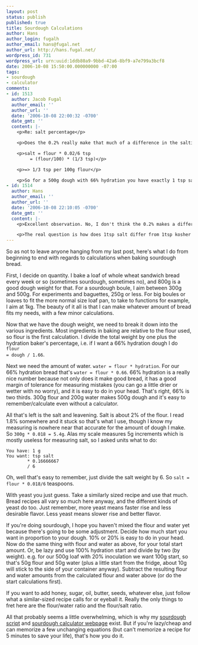 ```yaml
---
layout: post
status: publish
published: true
title: Sourdough Calculations
author: Hans
author_login: fugalh
author_email: hans@fugal.net
author_url: http://hans.fugal.net/
wordpress_id: 731
wordpress_url: urn:uuid:1ddb80a9-9bbd-42a6-8bf9-a7e799a3bcf8
date: 2006-10-08 15:50:00.000000000 -07:00
tags:
- sourdough
- calculator
comments:
- id: 1513
  author: Jacob Fugal
  author_email: ''
  author_url: ''
  date: '2006-10-08 22:00:32 -0700'
  date_gmt: ''
  content: |-
    <p>Re: salt percentage</p>

    <p>Does the 0.2% really make that much of a difference in the saltiness of the bread? I just wonder, because if you use 2% instead of 1.8% you can use a simple rule of thumb:</p>

    <p>salt = flour * 0.02/6 tsp
         = (flour/100) * (1/3 tsp)</p>

    <p>=> 1/3 tsp per 100g flour</p>

    <p>So for a 500g dough with 66% hydration you have exactly 1 tsp salt. :)</p>
- id: 1514
  author: Hans
  author_email: ''
  author_url: ''
  date: '2006-10-08 22:10:05 -0700'
  date_gmt: ''
  content: |-
    <p>Excellent observation. No, I don't think the 0.2% makes a difference. At 300g flour the difference is 0.6g, which is 0.1tsp, which is within the limits of probable measurement error.</p>

    <p>The real question is how does 1tsp salt differ from 1tsp kosher salt. I think I'm going to have to measure and weigh and find out. (I'll see then if my salt is really 6 g per tsp.)</p>
---
```

<p>So as not to leave anyone hanging from my last post, here's what I do from
beginning to end with regards to calculations when baking sourdough bread.</p>

<p>First, I decide on quantity. I bake a loaf of whole wheat sandwich bread every
week or so (sometimes sourdough, sometimes no), and 800g is a good dough weight
for that. For a sourdough boule, I aim between 300g and 500g. For experiments
and baguettes, 250g or less. For big boules or loaves to fit the more normal
size loaf pan, to take to functions for example, I aim at 1kg. The beauty of it
all is that I can make whatever amount of bread fits my needs, with a few minor
calculations.</p>

<p>Now that we have the dough weight, we need to break it down into the various
ingredients. Most ingredients in baking are relative to the flour used, so
flour is the first calculation. I divide the total weight by one plus the
hydration baker's percentage, i.e. if I want a 66% hydration dough I do <code>flour
= dough / 1.66</code>. </p>

<p>Next we need the amount of water. <code>water = flour * hydration</code>. For our 66%
hydration bread that's <code>water = flour * 0.66</code>. 66% hydration is a really nice
number because not only does it make good bread, it has a good margin of
tolerance for measuring mistakes (you can go a little drier or wetter with no
worry), and it is easy to do in your head. That's right, 66% is two thirds.
300g flour and 200g water makes 500g dough and it's easy to remember/calculate
even without a calculator. </p>

<p>All that's left is the salt and leavening. Salt is about 2% of the flour. I
read 1.8% somewhere and it stuck so that's what I use, though I know my
measuring is nowhere near that accurate for the amount of dough I make. So
<code>300g * 0.018 = 5.4g</code>. Alas my scale measures 5g increments which is mostly
useless for measuring salt, so I asked units what to do:</p>

<pre><code>You have: 1 g
You want: tsp salt
        * 0.16666667
        / 6
</code></pre>

<p>Oh, well that's easy to remember, just divide the salt weight by 6. So <code>salt =
flour * 0.018/6</code> teaspoons. </p>

<p>With yeast you just guess. Take a similarly sized recipe and use that much.
Bread recipes all vary so much here anyway, and the different kinds of yeast do
too. Just remember, more yeast means faster rise and less desirable flavor.
Less yeast means slower rise and better flavor. </p>

<p>If you're doing sourdough, I hope you haven't mixed the flour and water yet
because there's going to be some adjustment. Decide how much start you want in
proportion to your dough. 10% or 20% is easy to do in your head. Now do the
same thing with flour and water as above, for your total start amount. Or, be
lazy and use 100% hydration start and divide by two (by weight). e.g. for our
500g loaf with 20% inoculation we want 100g start, so that's 50g flour and 50g
water (plus a little start from the fridge, about 10g will stick to the side of
your container anyway). Subtract the resulting flour and water amounts from the
calculated flour and water above (or do the start calculations first).</p>

<p>If you want to add honey, sugar, oil, butter, seeds, whatever else, just follow
what a similar-sized recipe calls for or eyeball it. Really the only things to
fret here are the flour/water ratio and the flour/salt ratio.</p>

<p>All that probably seems a little overwhelming, which is why my <a href="http://hans.fugal.net/src/sourdough">sourdough
script</a> and <a href="http://hans.fugal.net/sourdough/calculator.html">sourdough calculator webpage</a> exist. But if you're lazy/cheap and
can memorize a few unchanging equations (but can't memorize a recipe for 5
minutes to save your life), that's how you do it.</p>
